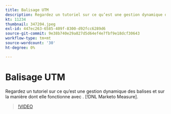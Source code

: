 ```yaml
---
title: Balisage UTM
description: Regardez un tutoriel sur ce qu’est une gestion dynamique des balises et sur la manière dont elle fonctionne avec . [!DNL Marketo Measure].
kt: 11234
thumbnail: 347204.jpeg
exl-id: 447ec263-6585-409f-8300-d92fcc6289d6
source-git-commit: 9e38b740e29a827d5d64ef4e7fbf9e18dcf30643
workflow-type: tm+mt
source-wordcount: '30'
ht-degree: 0%

---
```


# Balisage UTM

Regardez un tutoriel sur ce qu’est une gestion dynamique des balises et sur la manière dont elle fonctionne avec . [!DNL Marketo Measure].

>[!VIDEO](https://video.tv.adobe.com/v/347204/?quality=12&learn=on)
